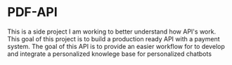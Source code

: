 # PDF-API
This is a side project I am working to better understand how API's work.
This goal of this project is to build a production ready API with a payment system.
The goal of this API is to provide an easier workflow for to develop and integrate a personalized knowlege base for
personalized chatbots